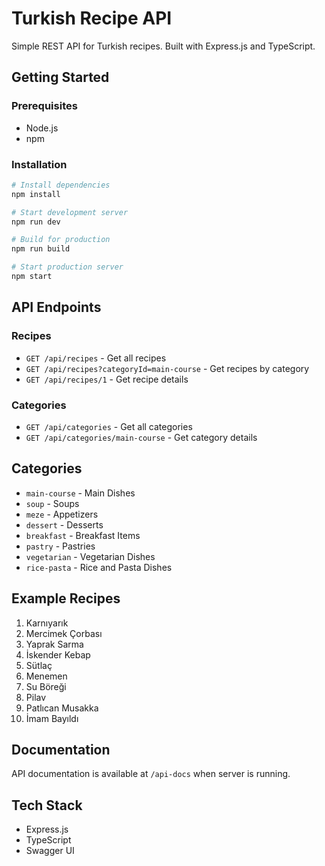 # Turkish Recipe API

Simple REST API for Turkish recipes. Built with Express.js and TypeScript.

## Getting Started

### Prerequisites
- Node.js
- npm

### Installation
```bash
# Install dependencies
npm install

# Start development server
npm run dev

# Build for production
npm run build

# Start production server
npm start
```

## API Endpoints

### Recipes
- `GET /api/recipes` - Get all recipes
- `GET /api/recipes?categoryId=main-course` - Get recipes by category
- `GET /api/recipes/1` - Get recipe details

### Categories
- `GET /api/categories` - Get all categories
- `GET /api/categories/main-course` - Get category details

## Categories
- `main-course` - Main Dishes
- `soup` - Soups
- `meze` - Appetizers
- `dessert` - Desserts
- `breakfast` - Breakfast Items
- `pastry` - Pastries
- `vegetarian` - Vegetarian Dishes
- `rice-pasta` - Rice and Pasta Dishes

## Example Recipes
1. Karnıyarık
2. Mercimek Çorbası
3. Yaprak Sarma
4. İskender Kebap
5. Sütlaç
6. Menemen
7. Su Böreği
8. Pilav
9. Patlıcan Musakka
10. İmam Bayıldı

## Documentation
API documentation is available at `/api-docs` when server is running.

## Tech Stack
- Express.js
- TypeScript
- Swagger UI